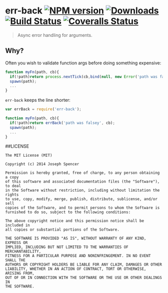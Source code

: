 # err-back [![NPM version][npm-image]][npm-url] [![Downloads][downloads-image]][npm-url] [![Build Status][travis-image]][travis-url] [![Coveralls Status][coveralls-image]][coveralls-url]
> Async error handling for arguments.

## Why?
Often you wish to validate function args before doing something expensive:
````javascript
function myFn(path, cb){
  if(!path)return process.nextTick(cb,bind(null, new Error('path was falsey')));
  spawn(path);
  ...
}
````

`err-back` keeps the line shorter:
````javascript
var errBack = require('err-back');

function myFn(path, cb){
  if(!path)return errBack('path was falsey', cb);
  spawn(path);
  ...
}
````

##LICENSE
``````
The MIT License (MIT)

Copyright (c) 2014 Joseph Spencer

Permission is hereby granted, free of charge, to any person obtaining a copy
of this software and associated documentation files (the "Software"), to deal
in the Software without restriction, including without limitation the rights
to use, copy, modify, merge, publish, distribute, sublicense, and/or sell
copies of the Software, and to permit persons to whom the Software is
furnished to do so, subject to the following conditions:

The above copyright notice and this permission notice shall be included in
all copies or substantial portions of the Software.

THE SOFTWARE IS PROVIDED "AS IS", WITHOUT WARRANTY OF ANY KIND, EXPRESS OR
IMPLIED, INCLUDING BUT NOT LIMITED TO THE WARRANTIES OF MERCHANTABILITY,
FITNESS FOR A PARTICULAR PURPOSE AND NONINFRINGEMENT. IN NO EVENT SHALL THE
AUTHORS OR COPYRIGHT HOLDERS BE LIABLE FOR ANY CLAIM, DAMAGES OR OTHER
LIABILITY, WHETHER IN AN ACTION OF CONTRACT, TORT OR OTHERWISE, ARISING FROM,
OUT OF OR IN CONNECTION WITH THE SOFTWARE OR THE USE OR OTHER DEALINGS IN
THE SOFTWARE.
``````

[downloads-image]: http://img.shields.io/npm/dm/err-back.svg
[npm-url]: https://npmjs.org/package/err-back
[npm-image]: http://img.shields.io/npm/v/err-back.svg

[travis-url]: https://travis-ci.org/jsdevel/node-err-back
[travis-image]: http://img.shields.io/travis/jsdevel/node-err-back.svg

[coveralls-url]: https://coveralls.io/r/jsdevel/node-err-back
[coveralls-image]: http://img.shields.io/coveralls/jsdevel/node-err-back/master.svg
